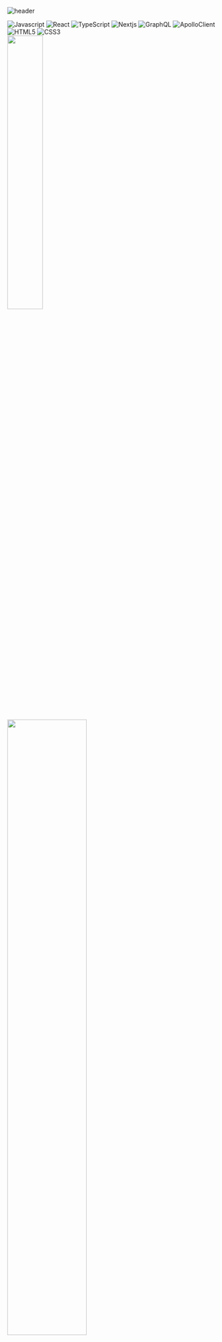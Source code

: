 ![header](https://capsule-render.vercel.app/api?type=waving&color=7F7FD5&text=%20EngChooN%20%20&height=200&fontSize=90&fontColor=ffffff)

<div>
  <img alt="Javascript" src="https://img.shields.io/badge/JavaScript-F7DF1E?style=flat-square&logo=JavaScript&logoColor=000080"/>
  <img alt="React" src="https://img.shields.io/badge/React-61DAFB?style=flat-square&logo=React&logoColor=white"/>
  <img alt="TypeScript" src="https://img.shields.io/badge/TypeScript-3178C6?style=flat-square&logo=TypeScript&logoColor=white"/>
  <img alt="Nextjs" src="https://img.shields.io/badge/Next.js-000000?style=flat-square&logo=Next.js&logoColor=white"/>
  <img alt="GraphQL" src="https://img.shields.io/badge/GraphQL-E10098?style=flat-square&logo=GraphQL&logoColor=white"/>
  <img alt="ApolloClient" src="https://img.shields.io/badge/ApolloClient-311C87?style=flat-square&logo=apollographql&logoColor=white"/>
  <img alt="HTML5" src="https://img.shields.io/badge/HTML5-E34F26?style=flat-square&logo=html5&logoColor=white"/>
  <img alt="CSS3" src="https://img.shields.io/badge/CSS3-1572B6?style=flat-square&logo=css3&logoColor=white"/>
<div>

<div>
<img src="https://github-readme-stats.vercel.app/api?username=EngChooN&show_icons=true&theme=chartreuse-dark" width=40%/>
<img src="https://github-readme-stats.vercel.app/api/top-langs/?username=EngChooN&layout=compact&theme=chartreuse-dark" width=60%/>
</div>
  
![footer](https://capsule-render.vercel.app/api?section=footer&type=waving&color=7F7FD5)

